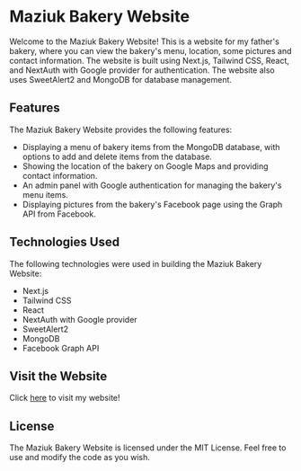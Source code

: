 # Maziuk Bakery Website

Welcome to the Maziuk Bakery Website! This is a website for my father's bakery, where you can view the bakery's menu, location, some pictures and contact information. The website is built using Next.js, Tailwind CSS, React, and NextAuth with Google provider for authentication. The website also uses SweetAlert2 and MongoDB for database management.

## Features

The Maziuk Bakery Website provides the following features:

- Displaying a menu of bakery items from the MongoDB database, with options to add and delete items from the database.
- Showing the location of the bakery on Google Maps and providing contact information.
- An admin panel with Google authentication for managing the bakery's menu items.
- Displaying pictures from the bakery's Facebook page using the Graph API from Facebook.

## Technologies Used

The following technologies were used in building the Maziuk Bakery Website:

- Next.js
- Tailwind CSS
- React
- NextAuth with Google provider
- SweetAlert2
- MongoDB
- Facebook Graph API

## Visit the Website

Click [here](https://maziuk.eu) to visit my website!

## License

The Maziuk Bakery Website is licensed under the MIT License. Feel free to use and modify the code as you wish.
